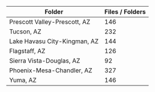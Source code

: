 | Folder                       |   Files / Folders |
|------------------------------|-------------------|
| Prescott Valley-Prescott, AZ |               146 |
| Tucson, AZ                   |               232 |
| Lake Havasu City-Kingman, AZ |               144 |
| Flagstaff, AZ                |               126 |
| Sierra Vista-Douglas, AZ     |                92 |
| Phoenix-Mesa-Chandler, AZ    |               327 |
| Yuma, AZ                     |               146 |